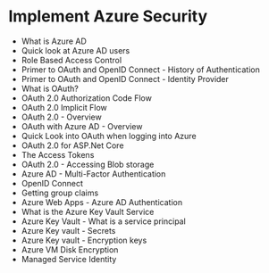 # Implement Azure Security
- What is Azure AD
- Quick look at Azure AD users
- Role Based Access Control
- Primer to OAuth and OpenID Connect - History of Authentication
- Primer to OAuth and OpenID Connect - Identity Provider
- What is OAuth?
- OAuth 2.0 Authorization Code Flow
- OAuth 2.0 Implicit Flow
- OAuth 2.0 - Overview
- OAuth with Azure AD - Overview
- Quick Look into OAuth when logging into Azure
- OAuth 2.0 for ASP.Net Core
- The Access Tokens
- OAuth 2.0 - Accessing Blob storage
- Azure AD - Multi-Factor Authentication
- OpenID Connect
- Getting group claims
- Azure Web Apps - Azure AD Authentication
- What is the Azure Key Vault Service
- Azure Key Vault - What is a service principal
- Azure Key vault - Secrets
- Azure Key vault - Encryption keys
- Azure VM Disk Encryption
- Managed Service Identity
